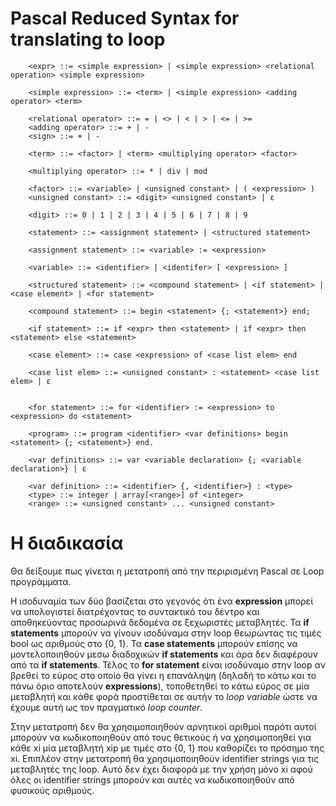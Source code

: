 # Pascal Reduced Syntax for translating to loop

```
	<expr> ::= <simple expression> | <simple expression> <relational operation> <simple expression>
	
	<simple expression> ::= <term> | <simple expression> <adding operator> <term>
	
	<relational operator> ::= = | <> | < | > | <= | >=
	<adding operator> ::= + | - 
	<sign> ::= + | -

	<term> ::= <factor> | <term> <multiplying operator> <factor>

	<multiplying operator> ::= * | div | mod

	<factor> ::= <variable> | <unsigned constant> | ( <expression> )
	<unsigned constant> ::= <digit> <unsigned constant> | ε
	
	<digit> ::= 0 | 1 | 2 | 3 | 4 | 5 | 6 | 7 | 8 | 9

	<statement> ::= <assignment statement> | <structured statement>
	
	<assignment statement> ::= <variable> := <expression>
	
	<variable> ::= <identifier> | <identifer> [ <expression> ]
	
	<structured statement> ::= <compound statement> | <if statement> | <case element> | <for statement>

	<compound statement> ::= begin <statement> {; <statement>} end;

	<if statement> ::= if <expr> then <statement> | if <expr> then <statement> else <statement>

	<case element> ::= case <expression> of <case list elem> end

	<case list elem> ::= <unsigned constant> : <statement> <case list elem> | ε


	<for statement> ::= for <identifier> := <expression> to <expression> do <statement>

	<program> ::= program <identifier> <var definitions> begin <statement> {; <statement>} end.

	<var definitions> ::= var <variable declaration> {; <variable declaration>} | ε

	<var definition> ::= <identifier> {, <identifier>} : <type>
	<type> ::= integer | array[<range>] of <integer>
	<range> ::= <unsigned constant> ... <unsigned constant>

```

# H διαδικασία
Θα δείξουμε πως γίνεται η μετατροπή από την περιρισμένη Pascal σε Loop προγράμματα.

Η ισοδυναμία των δύο βασίζεται στο γεγονός
ότι ένα **expression** μπορεί να υπολογιστεί διατρέχοντας το συντακτικό του δέντρο και αποθηκεύοντας προσωρινά δεδομένα σε ξεχωριστές μεταβλητές. Τα **if statements** μπορούν να γίνουν ισοδύναμα στην loop θεωρώντας τις τιμές bool ως αριθμούς στο {0, 1}.
Τα **case statements** μπορούν επίσης να μοντελοποιηθούν μεσω διαδοχικών **if statements** και άρα δεν διαφέρουν από τα **if statements**. Τέλος το **for statement** είναι ισοδύναμο στην loop αν βρεθεί το εύρος στο οποίο θα γίνει η επανάληψη (δηλαδή το κάτω και το πάνω όριο αποτελούν **expressions**), τοποθετηθεί το κάτω εύρος σε μία μεταβλητή και κάθε φορά προστίθεται σε αυτήν το *loop variable* ώστε να έχουμε αυτή ως τον πραγματικό *loop counter*.

Στην μετατροπή δεν θα χρησιμοποιηθούν αρνητικοί αριθμοί παρότι αυτοί μπορούν να κωδικοποιηθούν από τους θετικούς ή να χρησιμοποηθεί για κάθε xi μία μεταβλητή xip με τιμές στο {0, 1} που καθορίζει το πρόσημο της xi.
Επιπλέον στην μετατροπή θα χρησιμοποιηθούν identifier strings για τις μεταβλητές της loop. Αυτό δεν έχει διαφορά με την χρήση μόνο xi αφού όλες οι identifier strings μπορούν και αυτές να κωδικοποιηθούν από φυσικούς αριθμούς.
